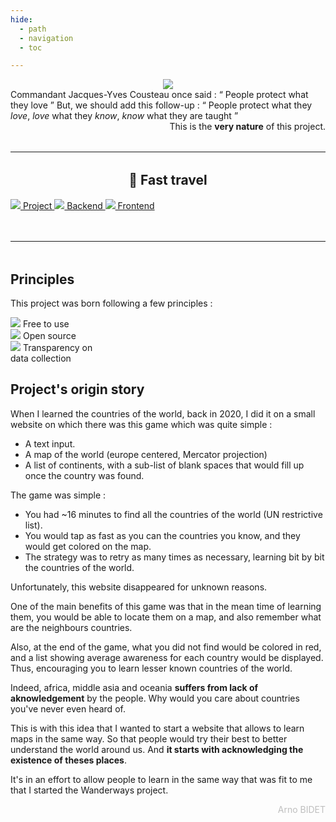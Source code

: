 ```yaml
---
hide:
  - path
  - navigation
  - toc

---
```

# Wanderways
<style>#wanderways{display:none;}</style>

<div style="display:flex; justify-content:center;">
  <a href="https://wanderways.io" target="_blank" id="wanderways-access-button">
    <img src="/assets/logo_with_brand.png">
  </a>
</div>

<section id="quote">
  Commandant Jacques-Yves Cousteau once said :
  <q>
    People protect what they love
  </q>
  But, we should add this follow-up :
  <q>
    People protect what they <i>love</i>, <i>love</i> what they <i>know</i>, <i>know</i> what they are taught
  </q>
  <span style="text-align:right;display:block;">
    This is the <strong>very nature</strong> of this project.
  </span>
</section>

<hr style="margin:2rem 0;">

<h2 style="text-align:center;"> 🚀 Fast travel </h2>
<nav class="home-section-container">
  <a href="/project">
    <img src="/assets/project.svg">
    Project
  </a>
  <a href="/backend">
    <img src="/assets/backend.svg">
    Backend
  </a>
  <a href="/frontend/">
    <img src="/assets/frontend.svg">
    Frontend
  </a>
</nav>

<style>
  path {
    stroke-dasharray: 100;
    animation: dash 5s linear;
  }
  
  @keyframes dash {
    to {
      stroke-dashoffset: 1000;
    }
  }
</style>

<hr style="margin:3rem 0;">

## Principles

This project was born following a few principles :

<div id="motto-container">
  <div class="motto">
    <img src="/assets/free.png">
    <span>Free to use</span>
  </div>
  <div class="motto">
    <img src="/assets/open_source.png">
    <span>Open source</span>
  </div>
  <div class="motto">
    <img src="/assets/transparency.png">
    <span>Transparency on<br>data collection</span>
  </div>
</div>


## Project's origin story

When I learned the countries of the world, back in 2020, I did it on a small website on which there was this game which was quite simple :

- A text input.
- A map of the world (europe centered, Mercator projection)
- A list of continents, with a sub-list of blank spaces that would fill up once the country was found.

The game was simple :

- You had ~16 minutes to find all the countries of the world (UN restrictive list).
- You would tap as fast as you can the countries you know, and they would get colored on the map.
- The strategy was to retry as many times as necessary, learning bit by bit the countries of the world. 

Unfortunately, this website disappeared for unknown reasons.

One of the main benefits of this game was that in the mean time of learning them, you would be able to locate them on a map, and also remember what are the neighbours countries.

Also, at the end of the game, what you did not find would be colored in red, and a list showing average awareness for each country would be displayed. Thus, encouraging you to learn lesser known countries of the world.

Indeed, africa, middle asia and oceania <strong>suffers from lack of aknowledgement</strong> by the people. Why would you care about countries you've never even heard of.

This is with this idea that I wanted to start a website that allows to learn maps in the same way. So that people would try their best to better understand the world around us. And <strong>it starts with acknowledging the existence of theses places</strong>.

It's in an effort to allow people to learn in the same way that was fit to me that I started the Wanderways project.

<p style="color:#88888888; text-align:right;">Arno BIDET</p>

